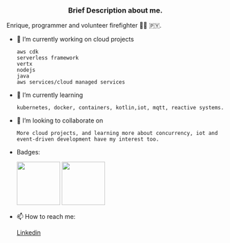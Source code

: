 ###  <p align="center">Brief Description about me.</p>

  Enrique, programmer and volunteer firefighter 👨‍🚒 🇵🇾.
  
- 🔭 I’m currently working on cloud projects
    
      aws cdk
      serverless framework
      vertx
      nodejs
      java
      aws services/cloud managed services
      
- 🌱 I’m currently learning 

      kubernetes, docker, containers, kotlin,iot, mqtt, reactive systems.
   
- 👯 I’m looking to collaborate on

      More cloud projects, and learning more about concurrency, iot and event-driven development have my interest too.

- Badges:

  <span href="https://www.credly.com/earner/earned/badge/80cc7752-3bef-41b0-90c9-a79ad19bde9a">
  <img src="https://images.credly.com/size/340x340/images/598f6ac6-2dbd-4394-8ae4-943b2f4c43ea/AWS-Developer-Associate-2020.png" width="100">
  </span>
  <span href="https://www.credly.com/earner/earned/badge/80cc7752-3bef-41b0-90c9-a79ad19bde9a">
  <img src="https://images.credly.com/size/340x340/images/4bc21d8b-4afe-4fbd-9a90-a9de8bf7b240/AWS-SolArchitect-Associate-2020.png" width="100">
  </span>
  
- 📫 How to reach me:  
    
     [Linkedin](https://www.linkedin.com/in/kiquetal)
